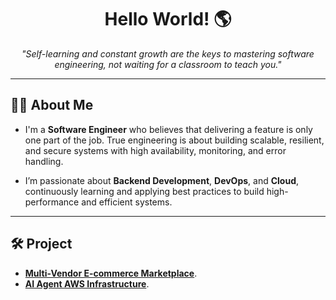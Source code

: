 <h1 align="center">Hello World! 🌎</h1>

<p align="center">
  <i>"Self-learning and constant growth are the keys to mastering software engineering, not waiting for a classroom to teach you."</i>
</p>

---

## 👨‍💻 About Me

- I'm a **Software Engineer** who believes that delivering a feature is only one part of the job. True engineering is about building scalable, resilient, and secure systems with high availability, monitoring, and error handling.

- I’m passionate about **Backend Development**, **DevOps**, and **Cloud**, continuously learning and applying best practices to build high-performance and efficient systems.

---

## 🛠️ Project
- **[Multi-Vendor E-commerce Marketplace](https://github.com/tientrader/Multi-Vendor-E-commerce-Marketplace)**.
- **[AI Agent AWS Infrastructure](https://github.com/tientrader/AI-Agent-AWS-Infrastructure)**.
